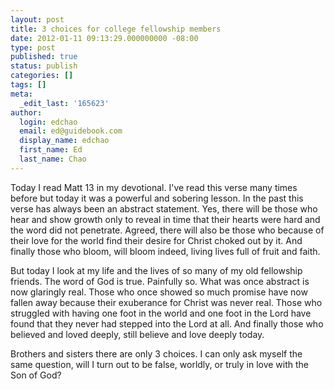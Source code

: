 ```yaml
---
layout: post
title: 3 choices for college fellowship members
date: 2012-01-11 09:13:29.000000000 -08:00
type: post
published: true
status: publish
categories: []
tags: []
meta:
  _edit_last: '165623'
author:
  login: edchao
  email: ed@guidebook.com
  display_name: edchao
  first_name: Ed
  last_name: Chao
---
```

<p>Today I read Matt 13 in my devotional. I've read this verse many times before but today it was a powerful and sobering lesson. In the past this verse has always been an abstract statement. Yes, there will be those who hear and show growth only to reveal in time that their hearts were hard and the word did not penetrate. Agreed, there will also be those who because of their love for the world find their desire for Christ choked out by it. And finally those who bloom, will bloom indeed, living lives full of fruit and faith.</p>
<p>But today I look at my life and the lives of so many of my old fellowship friends. The word of God is true. Painfully so. What was once abstract is now glaringly real. Those who once showed so much promise have now fallen away because their exuberance for Christ was never real. Those who struggled with having one foot in the world and one foot in the Lord have found that they never had stepped into the Lord at all. And finally those who believed and loved deeply, still believe and love deeply today.</p>
<p>Brothers and sisters there are only 3 choices. I can only ask myself the same question, will I turn out to be false, worldly, or truly in love with the Son of God?</p>
<p>&nbsp;</p>
